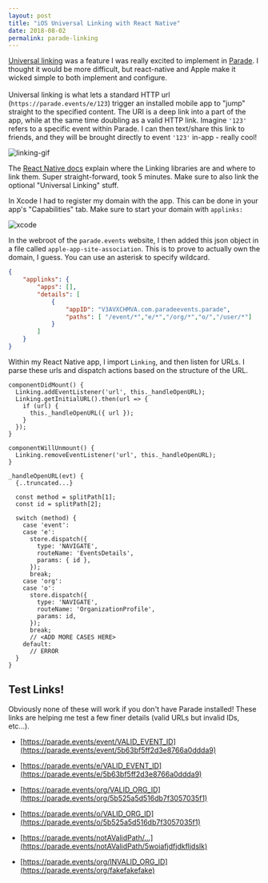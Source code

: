 ```yaml
---
layout: post
title: "iOS Universal Linking with React Native"
date: 2018-08-02
permalink: parade-linking
---
```


[Universal linking](https://developer.apple.com/library/archive/documentation/General/Conceptual/AppSearch/UniversalLinks.html) was
a feature I was really excited to implement in [Parade](https://parade.events). I thought it would be more difficult, but react-native and Apple
make it wicked simple to both implement and configure.
<br><br>
Universal linking is what lets a standard HTTP url (`https://parade.events/e/123`) trigger an installed mobile app to "jump" straight to the
specified content. The URI is a deep link into a part of the app, while at the same time doubling as a valid HTTP link.
Imagine `'123'` refers to a specific event within Parade. I can then text/share this link to friends, and they will be brought directly
to event `'123'` in-app - really cool!

![linking-gif]({{site.url}}/assets/resources-parade-linking/linking.gif)

The [React Native docs](https://facebook.github.io/react-native/docs/linking) explain where the Linking libraries are and where to link them. Super straight-forward, took 5 minutes. Make sure to also link the optional "Universal Linking" stuff.

In Xcode I had to register my domain with the app. This can be done in your app's "Capabilities" tab. Make sure to start your
domain with `applinks:`

![xcode]({{site.url}}/assets/resources-parade-linking/xcode.png)


In the webroot of the `parade.events` website, I then added this json object in a file
called `apple-app-site-association`. This is to prove to actually own the domain, I guess. You can use an asterisk to
specify wildcard.
```json
{
    "applinks": {
        "apps": [],
        "details": [
            {
                "appID": "V3AVXCHMVA.com.paradeevents.parade",
                "paths": [ "/event/*","e/*","/org/*","o/","/user/*"]
            }
        ]
    }
}
```

Within my React Native app, I import `Linking`, and then listen for URLs. I parse
these urls and dispatch actions based on the structure of the URL.

```es6
componentDidMount() {
  Linking.addEventListener('url', this._handleOpenURL);
  Linking.getInitialURL().then(url => {
    if (url) {
      this._handleOpenURL({ url });
    }
  });
}

componentWillUnmount() {
  Linking.removeEventListener('url', this._handleOpenURL);
}

_handleOpenURL(evt) {
  {..truncated...}

  const method = splitPath[1];
  const id = splitPath[2];

  switch (method) {
    case 'event':
    case 'e':
      store.dispatch({
        type: 'NAVIGATE',
        routeName: 'EventsDetails',
        params: { id },
      });
      break;
    case 'org':
    case 'o':
      store.dispatch({
        type: 'NAVIGATE',
        routeName: 'OrganizationProfile',
        params: id,
      });
      break;
      // <ADD MORE CASES HERE>
    default:
      // ERROR
  }
}
```


<h2>Test Links!</h2>

Obviously none of these will work if you don't have Parade installed! These links are helping me test a few
finer details (valid URLs but invalid IDs, etc...).

- [https://parade.events/event/VALID_EVENT_ID](https://parade.events/event/5b63bf5ff2d3e8766a0ddda9)
- [https://parade.events/e/VALID_EVENT_ID](https://parade.events/e/5b63bf5ff2d3e8766a0ddda9)

- [https://parade.events/org/VALID_ORG_ID](https://parade.events/org/5b525a5d516db7f3057035f1)
- [https://parade.events/o/VALID_ORG_ID](https://parade.events/o/5b525a5d516db7f3057035f1)

- [https://parade.events/notAValidPath/...](https://parade.events/notAValidPath/5woiafjdfjdkfljdslk)
- [https://parade.events/org/INVALID_ORG_ID](https://parade.events/org/fakefakefake)
